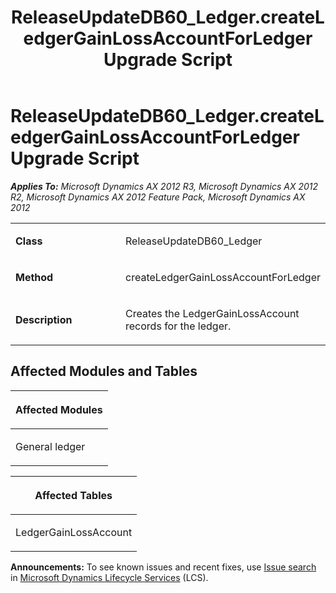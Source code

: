 ﻿---
title: ReleaseUpdateDB60_Ledger.createLedgerGainLossAccountForLedger Upgrade Script
TOCTitle: ReleaseUpdateDB60_Ledger.createLedgerGainLossAccountForLedger Upgrade Script
ms:assetid: f31b58c0-b003-9ccf-a3a5-bdb27a0213cb
ms:mtpsurl: https://msdn.microsoft.com/en-us/library/JJ737477(v=AX.60)
ms:contentKeyID: 49712171
ms.date: 05/18/2015
mtps_version: v=AX.60
---

# ReleaseUpdateDB60\_Ledger.createLedgerGainLossAccountForLedger Upgrade Script 


_**Applies To:** Microsoft Dynamics AX 2012 R3, Microsoft Dynamics AX 2012 R2, Microsoft Dynamics AX 2012 Feature Pack, Microsoft Dynamics AX 2012_

<table>
<colgroup>
<col style="width: 50%" />
<col style="width: 50%" />
</colgroup>
<tbody>
<tr class="odd">
<td><p><strong>Class</strong></p></td>
<td><p>ReleaseUpdateDB60_Ledger</p></td>
</tr>
<tr class="even">
<td><p><strong>Method</strong></p></td>
<td><p>createLedgerGainLossAccountForLedger</p></td>
</tr>
<tr class="odd">
<td><p><strong>Description</strong></p></td>
<td><p>Creates the LedgerGainLossAccount records for the ledger.</p></td>
</tr>
</tbody>
</table>


## Affected Modules and Tables

<table>
<colgroup>
<col style="width: 100%" />
</colgroup>
<thead>
<tr class="header">
<th><p>Affected Modules</p></th>
</tr>
</thead>
<tbody>
<tr class="odd">
<td><p>General ledger</p></td>
</tr>
</tbody>
</table>


<table>
<colgroup>
<col style="width: 100%" />
</colgroup>
<thead>
<tr class="header">
<th><p>Affected Tables</p></th>
</tr>
</thead>
<tbody>
<tr class="odd">
<td><p>LedgerGainLossAccount</p></td>
</tr>
</tbody>
</table>

  
**Announcements:** To see known issues and recent fixes, use [Issue search](http://go.microsoft.com/fwlink/?linkid=389258) in [Microsoft Dynamics Lifecycle Services](http://go.microsoft.com/fwlink/?linkid=306505) (LCS).

